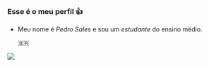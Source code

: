 ### Esse é o meu perfil 👍

- Meu nome é *Pedro Sales* e sou um *estudante* do ensino médio.

  🇧🇷

![](https://tenor.com/bp1gS.gif)
